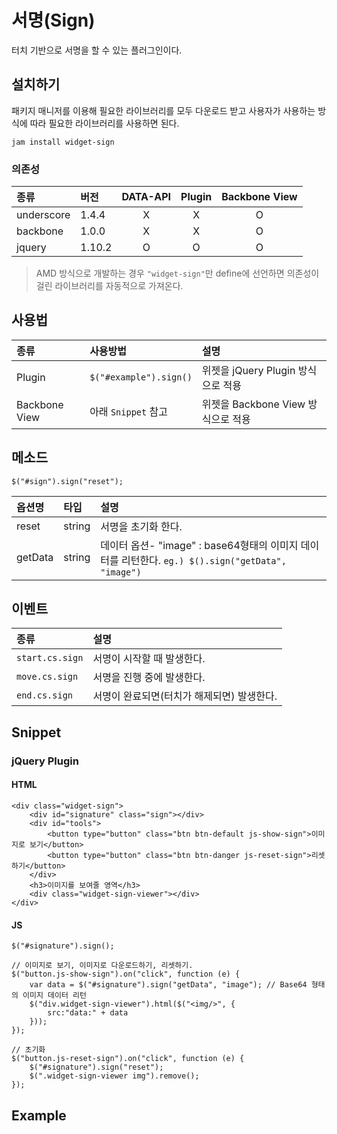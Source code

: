 <!--
{
    "id": 4312,
    "title": "서명(Sign)",
    "outline": "터치 기반으로 서명을 할 수 있는 플러그인이다.",
    "tags": ["widget", "plugin"],
    "order": [4, 3, 12],
    "thumbnail": "4.3.12.sign.png"
}
-->

# 서명(Sign)

터치 기반으로 서명을 할 수 있는 플러그인이다.

## 설치하기

패키지 매니저를 이용해 필요한 라이브러리를 모두 다운로드 받고 사용자가 사용하는 방식에 따라 필요한 라이브러리를 사용하면 된다.

```
jam install widget-sign
```

### 의존성

종류 | 버전 | DATA-API | Plugin | Backbone View
:-- | :-- | :--: | :--: | :--:
underscore | 1.4.4 | X | X | O
backbone | 1.0.0 | X | X | O
jquery | 1.10.2 | O | O | O

> AMD 방식으로 개발하는 경우 `"widget-sign"`만 define에 선언하면 의존성이 걸린 라이브러리를 자동적으로 가져온다.

## 사용법

종류 | 사용방법 | 설명
:-- | :-- | :--
Plugin | `$("#example").sign()` | 위젯을 jQuery Plugin 방식으로 적용
Backbone View | 아래 `Snippet` 참고| 위젯을 Backbone View 방식으로 적용

## 메소드

```
$("#sign").sign("reset");
```

옵션명 | 타입 | 설명
:-- | :-- | :--
reset | string | 서명을 초기화 한다.
getData | string | 데이터 옵션- "image" : base64형태의 이미지 데이터를 리턴한다. `eg.) $().sign("getData", "image")`

## 이벤트

종류 | 설명
:-- | :--
`start.cs.sign` | 서명이 시작할 때 발생한다.
`move.cs.sign` | 서명을 진행 중에 발생한다.
`end.cs.sign` | 서명이 완료되면(터치가 해제되면) 발생한다.

## Snippet

### jQuery Plugin

#### HTML

```
<div class="widget-sign">
    <div id="signature" class="sign"></div>
    <div id="tools">
        <button type="button" class="btn btn-default js-show-sign">이미지로 보기</button>
        <button type="button" class="btn btn-danger js-reset-sign">리셋하기</button>
    </div>
    <h3>이미지를 보여줄 영역</h3>
    <div class="widget-sign-viewer"></div>
</div>
```

#### JS

```
$("#signature").sign();

// 이미지로 보기, 이미지로 다운로드하기, 리셋하기.
$("button.js-show-sign").on("click", function (e) {
    var data = $("#signature").sign("getData", "image"); // Base64 형태의 이미지 데이터 리턴
    $("div.widget-sign-viewer").html($("<img/>", {
        src:"data:" + data
    }));
});

// 초기화
$("button.js-reset-sign").on("click", function (e) {
    $("#signature").sign("reset");
    $(".widget-sign-viewer img").remove();
});
```

## Example
